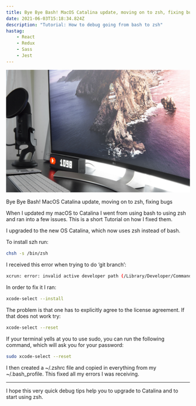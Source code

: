 ```yaml
---
title: Bye Bye Bash! MacOS Catalina update, moving on to zsh, fixing bugs
date: 2021-06-03T15:18:34.824Z
description: "Tutorial: How to debug going from bash to zsh"
hastag:
    - React
    - Redux
    - Sass
    - Jest
---
```

![Mac computer with microphone and clock](1__z7rtesdxpuyvgih-t59_w.jpeg)

Bye Bye Bash! MacOS Catalina update, moving on to zsh, fixing bugs

When I updated my macOS to Catalina I went from using bash to using zsh and ran into a few issues. This is a short Tutorial on how I fixed them.

I upgraded to the new OS Catalina, which now uses zsh instead of bash.

To install szh run:

```bash
chsh -s /bin/zsh
```

I received this error when trying to do ‘git branch’:

```bash
xcrun: error: invalid active developer path (/Library/Developer/CommandLineTools), missing xcrun at: /Library/Developer/CommandLineTools/usr/bin/xcrun
```

In order to fix it I ran:

```bash
xcode-select --install
```

The problem is that one has to explicitly agree to the license agreement. If that does not work try:

```bash
xcode-select --reset
```

If your terminal yells at you to use sudo, you can run the following command, which will ask you for your password:

```bash
sudo xcode-select --reset
```

I then created a \~/.zshrc file and copied in everything from my \~/.bash_profile. This fixed all my errors I was receiving.

- - -

I hope this very quick debug tips help you to upgrade to Catalina and to start using zsh.